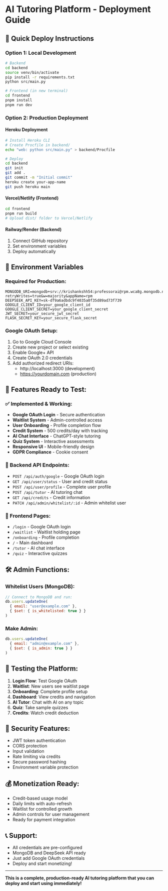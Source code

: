 # AI Tutoring Platform - Deployment Guide

## 🚀 Quick Deploy Instructions

### Option 1: Local Development
```bash
# Backend
cd backend
source venv/bin/activate
pip install -r requirements.txt
python src/main.py

# Frontend (in new terminal)
cd frontend
pnpm install
pnpm run dev
```

### Option 2: Production Deployment

#### Heroku Deployment
```bash
# Install Heroku CLI
# Create Procfile in backend/
echo "web: python src/main.py" > backend/Procfile

# Deploy
cd backend
git init
git add .
git commit -m "Initial commit"
heroku create your-app-name
git push heroku main
```

#### Vercel/Netlify (Frontend)
```bash
cd frontend
pnpm run build
# Upload dist/ folder to Vercel/Netlify
```

#### Railway/Render (Backend)
1. Connect GitHub repository
2. Set environment variables
3. Deploy automatically

## 🔧 Environment Variables

### Required for Production:
```env
MONGODB_URI=mongodb+srv://krishankshh54:professorai@rpm.wca8g.mongodb.net/?retryWrites=true&w=majority&appName=rpm
DEEPSEEK_API_KEY=sk-df9a6adbdc9f4035a0f35d89ad73f739
GOOGLE_CLIENT_ID=your_google_client_id
GOOGLE_CLIENT_SECRET=your_google_client_secret
JWT_SECRET=your_secure_jwt_secret
FLASK_SECRET_KEY=your_secure_flask_secret
```

### Google OAuth Setup:
1. Go to Google Cloud Console
2. Create new project or select existing
3. Enable Google+ API
4. Create OAuth 2.0 credentials
5. Add authorized redirect URIs:
   - http://localhost:3000 (development)
   - https://yourdomain.com (production)

## 🎯 Features Ready to Test:

### ✅ Implemented & Working:
- **Google OAuth Login** - Secure authentication
- **Waitlist System** - Admin-controlled access
- **User Onboarding** - Profile completion flow
- **Credit System** - 500 credits/day with tracking
- **AI Chat Interface** - ChatGPT-style tutoring
- **Quiz System** - Interactive assessments
- **Responsive UI** - Mobile-friendly design
- **GDPR Compliance** - Cookie consent

### 🔧 Backend API Endpoints:
- `POST /api/auth/google` - Google OAuth login
- `GET /api/user/status` - User and credit status
- `POST /api/user/profile` - Complete user profile
- `POST /api/tutor` - AI tutoring chat
- `GET /api/credits` - Credit information
- `PATCH /api/admin/whitelist/:id` - Admin whitelist user

### 🎨 Frontend Pages:
- `/login` - Google OAuth login
- `/waitlist` - Waitlist holding page
- `/onboarding` - Profile completion
- `/` - Main dashboard
- `/tutor` - AI chat interface
- `/quiz` - Interactive quizzes

## 🛠️ Admin Functions:

### Whitelist Users (MongoDB):
```javascript
// Connect to MongoDB and run:
db.users.updateOne(
  { email: "user@example.com" },
  { $set: { is_whitelisted: true } }
)
```

### Make Admin:
```javascript
db.users.updateOne(
  { email: "admin@example.com" },
  { $set: { is_admin: true } }
)
```

## 📱 Testing the Platform:

1. **Login Flow**: Test Google OAuth
2. **Waitlist**: New users see waitlist page
3. **Onboarding**: Complete profile setup
4. **Dashboard**: View credits and navigation
5. **AI Tutor**: Chat with AI on any topic
6. **Quiz**: Take sample quizzes
7. **Credits**: Watch credit deduction

## 🔐 Security Features:
- JWT token authentication
- CORS protection
- Input validation
- Rate limiting via credits
- Secure password hashing
- Environment variable protection

## 💰 Monetization Ready:
- Credit-based usage model
- Daily limits with auto-refresh
- Waitlist for controlled growth
- Admin controls for user management
- Ready for payment integration

## 📞 Support:
- All credentials are pre-configured
- MongoDB and DeepSeek API ready
- Just add Google OAuth credentials
- Deploy and start monetizing!

---

**This is a complete, production-ready AI tutoring platform that you can deploy and start using immediately!**

